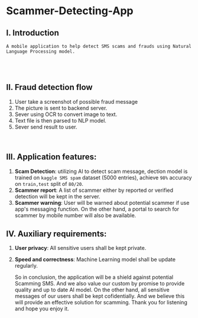 # Scammer-Detecting-App

## I. Introduction
    A mobile application to help detect SMS scams and frauds using Natural Language Processing model.
<br><br>

## II. Fraud detection flow
    
1. User take a screenshot of possible fraud message
2. The picture is sent to backend server.
3. Sever using OCR to convert image to text.
4. Text file is then parsed to NLP model.
5. Sever send result to user.

<br>

## III. Application features:
1. **Scam Detection**: utilizing AI to detect scam message, dection model is trained on `kaggle SMS spam` dataset (5000 entries), achieve `98%` accuracy on `train,test` split of `80/20`.  
2. **Scammer report**: A list of scammer either by reported or verified detection will be kept in the server.
3. **Scammer warning**: User will be warned about potential scammer if use app's messaging function. On the other hand, a portal to search for scammer by mobile number will also be available.

## IV. Auxiliary requirements:
1. **User privacy**: All sensitive users shall be kept private.
2. **Speed and correctness**: Machine Learning model shall be update regularly.

    So in conclusion, the application will be a shield against potential Scamming SMS. And we also value our custom by promise to provide quality and up to date AI model. On the other hand, all sensitive messages of our users shall be kept cofidentially. And we believe this will provide an effective solution for scamming. Thank you for listening and hope you enjoy it.
